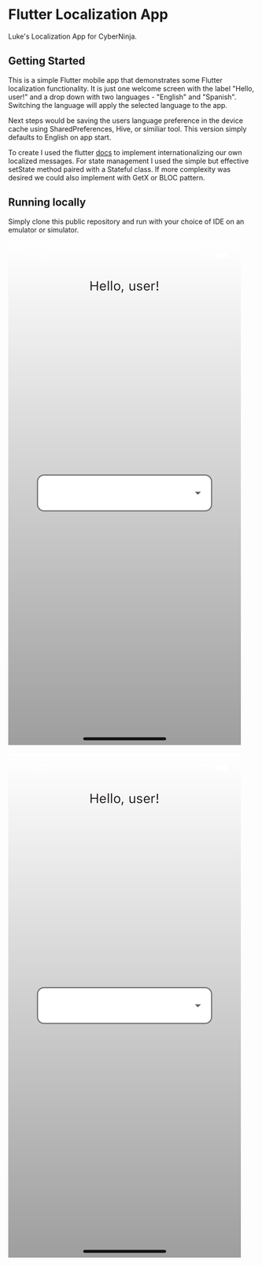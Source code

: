 # Flutter Localization App

Luke's Localization App for CyberNinja.

## Getting Started

This is a simple Flutter mobile app that demonstrates some Flutter localization functionality. It is just one welcome screen with the label "Hello, user!" and a drop down with two languages - "English" and "Spanish". Switching the language will apply the selected language to the app.  

Next steps would be saving the users language preference in the device cache using SharedPreferences, Hive, or similiar tool.  This version simply defaults to English on app start.

To create I used the flutter [docs](https://docs.flutter.dev/accessibility-and-localization/internationalization#adding-your-own-localized-messages) to implement internationalizing our own localized messages. For state management I used the simple but effective setState method paired with a Stateful class. If more complexity was desired we could also implement with GetX or BLOC pattern.

## Running locally

Simply clone this public repository and run with your choice of IDE on an emulator or simulator.

![Dropdown closed in English](assets/dropdown_closed_english.png)

![Dropdown open in Spanish](assets/dropdown_closed_english.png)
